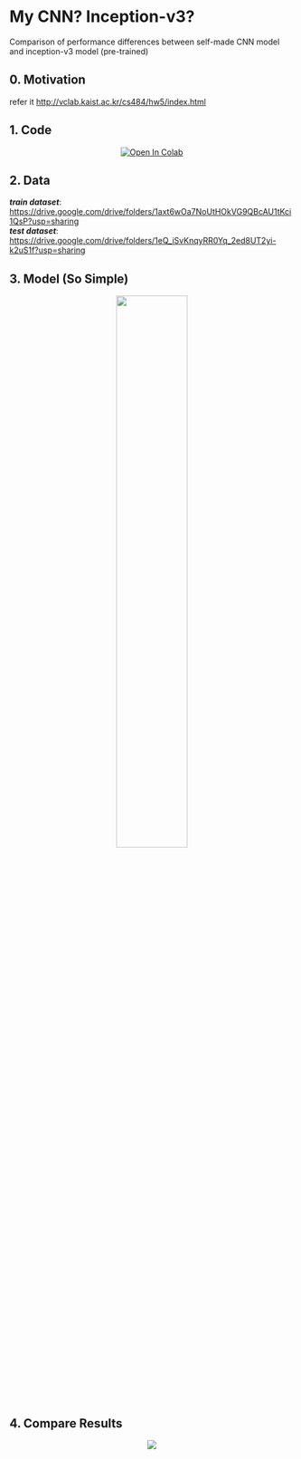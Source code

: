 # My CNN? Inception-v3?
Comparison of performance differences between self-made CNN model and inception-v3 model (pre-trained)

## 0. Motivation
refer it http://vclab.kaist.ac.kr/cs484/hw5/index.html  
## 1. Code
<p align="center"><a href="https://colab.research.google.com/drive/1DGu89ANv91EY9LaE49gA3Z76LccCVnPE?usp=sharing" target="_parent\"><img src="https://colab.research.google.com/assets/colab-badge.svg" alt="Open In Colab"/></a></p> 

## 2. Data
<em>**train dataset**</em>: https://drive.google.com/drive/folders/1axt6wOa7NoUtHOkVG9QBcAU1tKci1QsP?usp=sharing  
<em>**test  dataset**</em>: https://drive.google.com/drive/folders/1eQ_iSvKnqyRR0Yq_2ed8UT2yi-k2uS1f?usp=sharing

## 3. Model (So Simple)
<p align="center"><img width="50%" src="https://user-images.githubusercontent.com/42256738/146646930-94156f19-e882-48a8-bde7-477827778c72.png"></p>  

## 4. Compare Results  
<p align="center">
    <img src="https://user-images.githubusercontent.com/42256738/146647733-d31e1d12-dd42-4a4e-9f49-03533c66f7b1.png">
</p>
